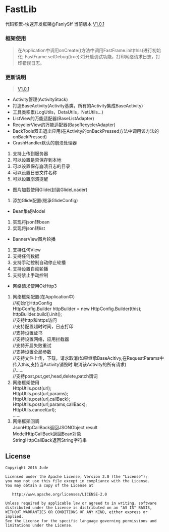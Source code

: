 # FastLib

代码积累-快速开发框架@FanlySff
当前版本  [V1.0.1](https://github.com/FanlySff/FastLib)

### 框架使用

> 在Application中调用onCreate()方法中调用FastFrame.init(this)进行初始化;
> FastFrame.setDebug(true);将开启调试功能，打印网络请求日志，打印错误日志。


### 更新说明
>[V1.0.1](https://github.com/FanlySff/FastLib) 
- Activity管理(ActivityStack) 
- 打造BaseActivity(Activity基类，所有的Activity集成BaseActivity) 
- 工具类积累(LogUtils，DetaUtils，NetUtils...) 
- ListView的万能适配器(BaseListAdapter) 
- RecyclerView的万能适配器(BaseRecyclerAdapter) 
- BackTools双击退出应用(在Activity的onBackPressed方法中调用该方法的onBackPressed) 
- CrashHandler默认的崩溃处理器
 1. 支持上传到服务器
 2. 可以设置是否保存到本地
 3. 可以设置保存崩溃日志的目录
 4. 可以设置日志文件名称
 5. 可以设置崩溃提醒 
- 图片加载使用Glide(封装GlideLoader) 
 1. 添加Glide配置(继承GlideConfig) 
- Bean集成Model
 1. 实现将json转bean
 2. 实现将json转list
- BannerView图片轮播
 1. 支持任何View
 2. 支持任何数据
 3. 支持手动控制自动停止轮播
 4. 支持设置自动轮播
 5. 支持禁止手动控制 
- 网络请求使用OkHttp3    
 1. 网络框架配置(在Application中)      
 //初始化HttpConfig       
 HttpConfig.Builder httpBuilder = new HttpConfig.Builder(this);       
 httpBuilder.build().init();       
 //支持http和https访问      
 //支持配置超时时间，日志打印       
 //支持设置证书       
 //支持设置网络，应用拦截器       
 //支持开启失败重试       
 //支持设置全局参数       
 //支持文件上传，下载，请求取消(如果继承BaseAcitivy,在RequestParams中传入this,支持当Activity销毁时 取消该Activity的所有请求)       
 //......       
 //支持post,put,get,head,delete,patch谓词    
 2. 网络框架使用       
HttpUtils.post(url);       
HttpUtils.post(url,params);       
HttpUtils.post(url,callBack);       
HttpUtils.post(url,params,callBack);       
HttpUtils.cancel(url);       
......    
 3. 网络框架回调       
JsonHttpCallBack返回JSONObject result       
ModelHttpCallBack返回Bean对象       
StringHttpCallBack返回String字符串


License
-------

    Copyright 2016 Jude

    Licensed under the Apache License, Version 2.0 (the "License");
    you may not use this file except in compliance with the License.
    You may obtain a copy of the License at

       http://www.apache.org/licenses/LICENSE-2.0

    Unless required by applicable law or agreed to in writing, software
    distributed under the License is distributed on an "AS IS" BASIS,
    WITHOUT WARRANTIES OR CONDITIONS OF ANY KIND, either express or implied.
    See the License for the specific language governing permissions and
    limitations under the License.